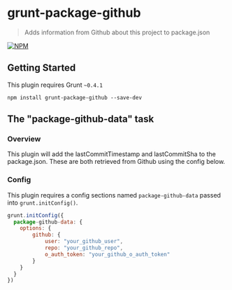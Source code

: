 # grunt-package-github

> Adds information from Github about this project to package.json

[![NPM](https://nodei.co/npm/grunt-package-github.png)](https://nodei.co/npm/grunt-package-github)

## Getting Started
This plugin requires Grunt `~0.4.1`

```shell
npm install grunt-package-github --save-dev
```

## The "package-github-data" task

### Overview
This plugin will add the lastCommitTimestamp and lastCommitSha to the package.json. These are both retrieved from Github using the config below.

### Config
This plugin requires a config sections named `package-github-data` passed into `grunt.initConfig()`.

```js
grunt.initConfig({
  package-github-data: {
    options: {
        github: {
            user: "your_github_user",
            repo: "your_github_repo",
            o_auth_token: "your_github_o_auth_token"
        }
    }
  }
})
```

